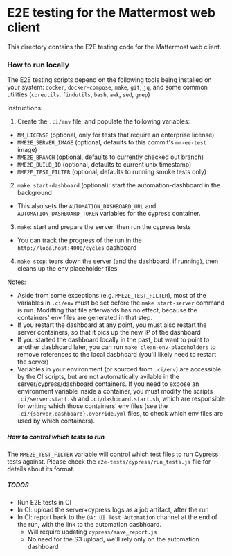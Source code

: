 # E2E testing for the Mattermost web client

This directory contains the E2E testing code for the Mattermost web client.

### How to run locally

The E2E testing scripts depend on the following tools being installed on your system: `docker`, `docker-compose`, `make`, `git`, `jq`, and some common utilities (`coreutils`, `findutils`, `bash`, `awk`, `sed`, `grep`)

Instructions:
1. Create the `.ci/env` file, and populate the following variables:
  * `MM_LICENSE` (optional, only for tests that require an enterprise license)
  * `MME2E_SERVER_IMAGE` (optional, defaults to this commit's `mm-ee-test` image)
  * `MME2E_BRANCH` (optional, defaults to currently checked out branch)
  * `MME2E_BUILD_ID` (optional, defaults to current unix timestamp)
  * `MME2E_TEST_FILTER` (optional, defaults to running smoke tests only)
2. `make start-dashboard` (optional): start the automation-dashboard in the background
  * This also sets the `AUTOMATION_DASHBOARD_URL` and `AUTOMATION_DASHBOARD_TOKEN` variables for the cypress container.
3. `make`: start and prepare the server, then run the cypress tests
  * You can track the progress of the run in the `http://localhost:4000/cycles` dashboard
4. `make stop`: tears down the server (and the dashboard, if running), then cleans up the env placeholder files

Notes:
- Aside from some exceptions (e.g. `MME2E_TEST_FILTER`), most of the variables in `.ci/env` must be set before the `make start-server` command is run. Modifting that file afterwards has no effect, because the containers' env files are generated in that step.
- If you restart the dashboard at any point, you must also restart the server containers, so that it pics up the new IP of the dashboard
- If you started the dashboard locally in the past, but want to point to another dasbhoard later, you can run `make clean-env-placeholders` to remove references to the local dasbhoard (you'll likely need to restart the server)
- Variables in your environment (or sourced from `.ci/env`) are accessible by the CI scripts, but are not automatically avilable in the server/cypress/dashboard containers. If you need to expose an environment variable inside a container, you must modify the scripts `.ci/server.start.sh` and `.ci/dashboard.start.sh`, which are responsible for writing which those containers' env files (see the `.ci/{server,dashboard}.override.yml` files, to check which env files are used by which containers).

##### How to control which tests to run

The `MME2E_TEST_FILTER` variable will control which test files to run Cypress tests against. Please check the `e2e-tests/cypress/run_tests.js` file for details about its format.



##### TODOS

- Run E2E tests in CI
- In CI: upload the server+cypress logs as a job artifact, after the run
- In CI: report back to the `QA: UI Test Automation` channel at the end of the run, with the link to the automation dasbhoard.
  * Will require updating `cypress/save_report.js`
  * No need for the S3 upload, we'll rely only on the automation dashboard
